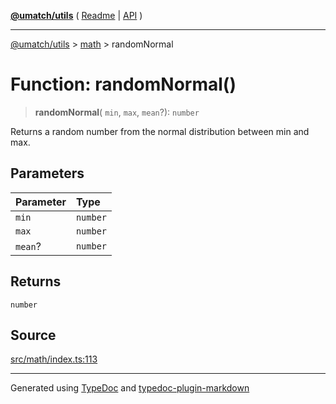 [**@umatch/utils**](../../README.md) ( [Readme](../../README.md) \| [API](../../API.md) )

---

[@umatch/utils](../../API.md) > [math](../README.md) > randomNormal

# Function: randomNormal()

> **randomNormal**(
> `min`,
> `max`,
> `mean`?): `number`

Returns a random number from the normal distribution between min and max.

## Parameters

| Parameter | Type     |
| :-------- | :------- |
| `min`     | `number` |
| `max`     | `number` |
| `mean`?   | `number` |

## Returns

`number`

## Source

[src/math/index.ts:113](https://github.com/umatch-oficial/utils/blob/618b1ef/src/math/index.ts#L113)

---

Generated using [TypeDoc](https://typedoc.org/) and [typedoc-plugin-markdown](https://www.npmjs.com/package/typedoc-plugin-markdown)

